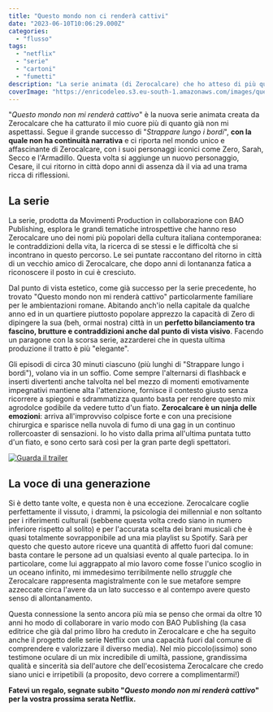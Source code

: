 ```yaml
---
title: "Questo mondo non ci renderà cattivi"
date: "2023-06-10T10:06:29.000Z"
categories:
  - "flusso"
tags:
  - "netflix"
  - "serie"
  - "cartoni"
  - "fumetti"
description: "La serie animata (di Zerocalcare) che ho atteso di più quest'anno è su Netflix"
coverImage: "https://enricodeleo.s3.eu-south-1.amazonaws.com/images/questo-mondo-non-mi-rendera-cattivo.jpeg"
---
```


"_Questo mondo non mi renderà cattivo_" è la nuova serie animata creata da Zerocalcare che ha catturato il mio cuore più di quanto già non mi aspettassi.
Segue il grande successo di "_Strappare lungo i bordi_", **con la quale non ha continuità narrativa** e ci riporta nel mondo unico e affascinante di Zerocalcare, con i suoi personaggi
iconici come Zero, Sarah, Secco e l'Armadillo. Questa volta si aggiunge un nuovo personaggio, Cesare, il cui ritorno in città dopo anni di assenza dà il via ad una trama ricca di riflessioni.

## La serie

La serie, prodotta da Movimenti Production in collaborazione con BAO Publishing, esplora le grandi tematiche introspettive che hanno reso Zerocalcare uno dei nomi più popolari
della cultura italiana contemporanea: le contraddizioni della vita, la ricerca di se stessi e le difficoltà che si incontrano in questo percorso. Le sei puntate raccontano del
ritorno in città di un vecchio amico di Zerocalcare, che dopo anni di lontananza fatica a riconoscere il posto in cui è cresciuto.

Dal punto di vista estetico, come già successo per la serie precedente, ho trovato "Questo mondo non mi renderà cattivo" particolarmente familiare per le ambientazioni romane.
Abitando anch'io nella capitale da qualche anno ed in un quartiere piuttosto popolare apprezzo la capacità di Zero di dipingere la sua (beh, ormai nostra) città in un **perfetto bilanciamento
tra fascino, brutture e contraddizioni anche dal punto di vista visivo**. Facendo un paragone con la scorsa serie, azzarderei che in questa ultima produzione il tratto è più "elegante".

Gli episodi di circa 30 minuti ciascuno (più lunghi di "Strappare lungo i bordi"), volano via in un soffio. Come sempre l'alternarsi di flashback e inserti divertenti anche talvolta nel
bel mezzo di momenti emotivamente impegnativi mantiene alta l'attenzione, fornisce il contesto giusto senza ricorrere a spiegoni e sdrammatizza quanto basta per rendere questo mix agrodolce
godibile da vedere tutto d'un fiato. **Zerocalcare è un ninja delle emozioni**: arriva all'improvviso colpisce forte e con una precisione chirurgica e sparisce nella nuvola di fumo di
una gag in un continuo rollercoaster di sensazioni.
Io ho visto dalla prima all'ultima puntata tutto d'un fiato, e sono certo sarà così per la gran parte degli spettatori.

[![Guarda il trailer](https://img.youtube.com/vi/EIY7UF8B4II/maxresdefault.jpg)](https://youtu.be/EIY7UF8B4II)

## La voce di una generazione

Si è detto tante volte, e questa non è una eccezione. Zerocalcare coglie perfettamente il vissuto, i drammi, la psicologia dei millennial e non soltanto per i riferimenti culturali
(sebbene questa volta credo siano in numero inferiore rispetto al solito) e per l'accurata scelta dei brani musicali che è quasi totalmente sovrapponibile ad una mia playlist su Spotify.
Sarà per questo che questo autore riceve una quantità di affetto fuori dal comune: basta contare le persone ad un qualsiasi evento al quale partecipa.
Io in particolare, come lui aggrappato al mio lavoro come fosse l'unico scoglio in un oceano infinito, mi immedesimo terribilmente nello _struggle_ che Zerocalcare rappresenta magistralmente
con le sue metafore sempre azzeccate circa l'avere da un lato successo e al contempo avere questo senso di allontanamento.

Questa connessione la sento ancora più mia se penso che ormai da oltre 10 anni ho modo di collaborare in vario modo con BAO Publishing (la casa editrice che già dal primo libro ha creduto
in Zerocalcare e che ha seguito anche il progetto delle serie Netflix con una capacità fuori dal comune di comprendere e valorizzare il diverso media).
Nel mio piccolo(issimo) sono testimone oculare di un mix incredibile di umiltà, passione, grandissima qualità e sincerità sia dell'autore che dell'ecosistema Zerocalcare che credo siano unici e irripetibili
(a proposito, devo correre a complimentarmi!)

**Fatevi un regalo, segnate subito "_Questo mondo non mi renderà cattivo_" per la vostra prossima serata Netflix.**
